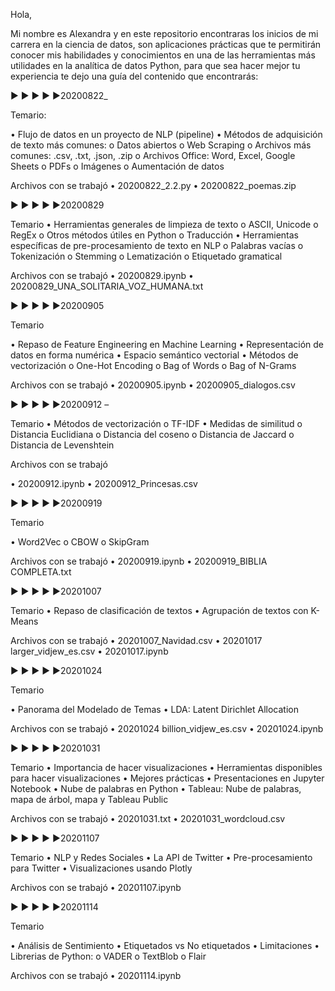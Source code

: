 Hola,



Mi nombre es Alexandra y en este repositorio encontraras los inicios de mi carrera en la ciencia de datos, son aplicaciones prácticas que te permitirán conocer mis habilidades y conocimientos en una de las herramientas más utilidades en la analítica de datos Python, para que sea hacer mejor tu experiencia te dejo una guía del contenido que encontrarás:



► ► ► ► ►20200822_

Temario:

•	Flujo de datos en un proyecto de NLP (pipeline)
•	Métodos de adquisición de texto más comunes:
o	Datos abiertos
o	Web Scraping
o	Archivos más comunes: .csv, .txt, .json, .zip
o	Archivos Office: Word, Excel, Google Sheets
o	PDFs
o	Imágenes
o	Aumentación de datos

Archivos con se trabajó
•	20200822_2.2.py
•	20200822_poemas.zip





► ► ► ► ►20200829 


 Temario
•	Herramientas generales de limpieza de texto
o	ASCII, Unicode
o	RegEx
o	Otros métodos útiles en Python
o	Traducción
•	Herramientas específicas de pre-procesamiento de texto en NLP
o	Palabras vacías
o	Tokenización
o	Stemming
o	Lematización
o	Etiquetado gramatical


Archivos con se trabajó
•	20200829.ipynb
•	20200829_UNA_SOLITARIA_VOZ_HUMANA.txt





► ► ► ► ►20200905 


Temario

•	Repaso de Feature Engineering en Machine Learning
•	Representación de datos en forma numérica
•	Espacio semántico vectorial
•	Métodos de vectorización
o	One-Hot Encoding
o	Bag of Words
o	Bag of N-Grams


Archivos con se trabajó
•	20200905.ipynb
•	20200905_dialogos.csv





► ► ► ► ►20200912 –


Temario
•	Métodos de vectorización
o	TF-IDF
•	Medidas de similitud
o	Distancia Euclidiana
o	Distancia del coseno
o	Distancia de Jaccard
o	Distancia de Levenshtein


Archivos con se trabajó

•	20200912.ipynb
•	20200912_Princesas.csv




► ► ► ► ►20200919 


Temario

•	Word2Vec
o	CBOW
o	SkipGram


Archivos con se trabajó
•	20200919.ipynb
•	20200919_BIBLIA COMPLETA.txt






► ► ► ► ►20201007


Temario
•	Repaso de clasificación de textos
•	Agrupación de textos con K-Means


Archivos con se trabajó
•	20201007_Navidad.csv
•	20201017 larger_vidjew_es.csv
•	20201017.ipynb




► ► ► ► ►20201024


 Temario


•	Panorama del Modelado de Temas
•	LDA: Latent Dirichlet Allocation


Archivos con se trabajó
•	20201024 billion_vidjew_es.csv
•	20201024.ipynb





► ► ► ► ►20201031


 Temario
•	Importancia de hacer visualizaciones
•	Herramientas disponibles para hacer visualizaciones
•	Mejores prácticas
•	Presentaciones en Jupyter Notebook
•	Nube de palabras en Python
•	Tableau: Nube de palabras, mapa de árbol, mapa y Tableau Public


Archivos con se trabajó
•	20201031.txt
•	20201031_wordcloud.csv





► ► ► ► ►20201107 


Temario
•	NLP y Redes Sociales
•	La API de Twitter
•	Pre-procesamiento para Twitter
•	Visualizaciones usando Plotly


Archivos con se trabajó
•	20201107.ipynb




► ► ► ► ►20201114 


Temario

•	Análisis de Sentimiento
•	Etiquetados vs No etiquetados
•	Limitaciones 
•	Librerias de Python:
o	VADER
o	TextBlob
o	Flair


Archivos con se trabajó
•	20201114.ipynb
